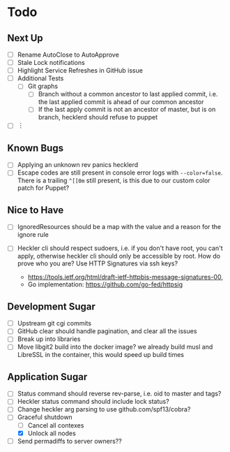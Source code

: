 # Todo

## Next Up

- [ ] Rename AutoClose to AutoApprove
- [ ] Stale Lock notifications
- [ ] Highlight Service Refreshes in GitHub issue
- [ ] Additional Tests
  - [ ] Git graphs
    - [ ] Branch without a common ancestor to last applied commit, i.e. the
      last applied commit is ahead of our common ancestor
    - [ ] If the last apply commit is not an ancestor of master, but is on
      branch, hecklerd should refuse to puppet
- [ ] ︙

## Known Bugs

- [ ] Applying an unknown rev panics hecklerd
- [ ] Escape codes are still present in console error logs with
  `--color=false`. There is a trailing `^[[0m` still present, is this due to our
  custom color patch for Puppet?

## Nice to Have

- [ ] IgnoredResources should be a map with the value and a reason for the ignore
  rule
- [ ] Heckler cli should respect sudoers, i.e. if you don't have root, you
  can't apply, otherwise heckler cli should only be accessible by root.
  How do prove who you are? Use HTTP Signatures via ssh keys?
      
    - https://tools.ietf.org/html/draft-ietf-httpbis-message-signatures-00,
    - Go implementation: https://github.com/go-fed/httpsig

## Development Sugar

- [ ] Upstream git cgi commits
- [ ] GitHub clear should handle pagination, and clear all the issues
- [ ] Break up into libraries
- [ ] Move libgit2 build into the docker image?
      we already build musl and LibreSSL in the container, this would speed up
      build times

## Application Sugar

- [ ] Status command should reverse rev-parse, i.e. oid to master and tags?
- [ ] Heckler status command should include lock status?
- [ ] Change heckler arg parsing to use github.com/spf13/cobra?
- [ ] Graceful shutdown
  - [ ] Cancel all contexes
  - [x] Unlock all nodes
- [ ] Send permadiffs to server owners??
